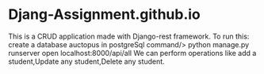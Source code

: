 # Djang-Assignment.github.io
This is a CRUD application made with Django-rest framework.
To run this:
  create a database auctopus in postgreSql
  command/> python manage.py runserver
  open localhost:8000/api/all
We can perform operations like add a student,Update any student,Delete any student.

